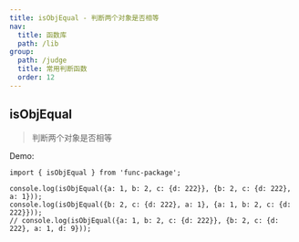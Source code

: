 ```yaml
---
title: isObjEqual - 判断两个对象是否相等
nav:
  title: 函数库
  path: /lib
group:
  path: /judge
  title: 常用判断函数
  order: 12
---
```


## isObjEqual

> 判断两个对象是否相等

Demo:

```tsx | pure
import { isObjEqual } from 'func-package';

console.log(isObjEqual({a: 1, b: 2, c: {d: 222}}, {b: 2, c: {d: 222}, a: 1}));
console.log(isObjEqual({b: 2, c: {d: 222}, a: 1}, {a: 1, b: 2, c: {d: 222}}));
// console.log(isObjEqual({a: 1, b: 2, c: {d: 222}}, {b: 2, c: {d: 222}, a: 1, d: 9}));
```
